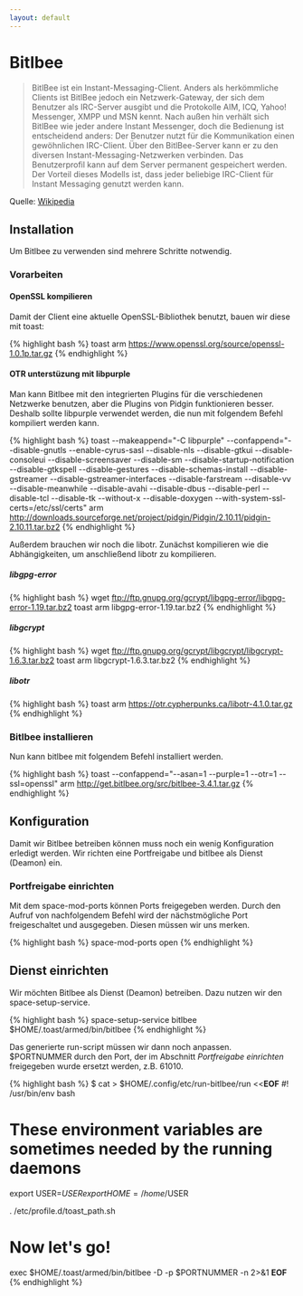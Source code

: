 ```yaml
---
layout: default
---
```

# Bitlbee

> BitlBee ist ein Instant-Messaging-Client. Anders als herkömmliche Clients ist BitlBee jedoch ein Netzwerk-Gateway, der sich dem Benutzer als IRC-Server ausgibt und die Protokolle AIM, ICQ, Yahoo! Messenger, XMPP und MSN kennt. Nach außen hin verhält sich BitlBee wie jeder andere Instant Messenger, doch die Bedienung ist entscheidend anders: Der Benutzer nutzt für die Kommunikation einen gewöhnlichen IRC-Client. Über den BitlBee-Server kann er zu den diversen Instant-Messaging-Netzwerken verbinden. Das Benutzerprofil kann auf dem Server permanent gespeichert werden. Der Vorteil dieses Modells ist, dass jeder beliebige IRC-Client für Instant Messaging genutzt werden kann.

Quelle: [Wikipedia](https://de.wikipedia.org/wiki/BitlBee)

## Installation

Um Bitlbee zu verwenden sind mehrere Schritte notwendig.

### Vorarbeiten

#### OpenSSL kompilieren

Damit der Client eine aktuelle OpenSSL-Bibliothek benutzt, bauen wir diese mit toast:

{% highlight bash %}
toast arm https://www.openssl.org/source/openssl-1.0.1p.tar.gz
{% endhighlight %}

#### OTR unterstüzung mit libpurple

Man kann Bitlbee mit den integrierten Plugins für die verschiedenen Netzwerke benutzen, aber die Plugins von Pidgin funktionieren besser. Deshalb sollte libpurple verwendet werden, die nun mit folgendem Befehl kompiliert werden kann.

{% highlight bash %}
toast --makeappend="-C libpurple" --confappend="--disable-gnutls --enable-cyrus-sasl --disable-nls --disable-gtkui --disable-consoleui --disable-screensaver --disable-sm --disable-startup-notification --disable-gtkspell --disable-gestures --disable-schemas-install --disable-gstreamer --disable-gstreamer-interfaces --disable-farstream --disable-vv --disable-meanwhile --disable-avahi --disable-dbus --disable-perl --disable-tcl --disable-tk --without-x --disable-doxygen --with-system-ssl-certs=/etc/ssl/certs" arm http://downloads.sourceforge.net/project/pidgin/Pidgin/2.10.11/pidgin-2.10.11.tar.bz2
{% endhighlight %}

Außerdem brauchen wir noch die libotr. Zunächst kompilieren wie die Abhängigkeiten, um anschließend libotr zu kompilieren.

##### libgpg-error

{% highlight bash %}
wget ftp://ftp.gnupg.org/gcrypt/libgpg-error/libgpg-error-1.19.tar.bz2
toast arm libgpg-error-1.19.tar.bz2
{% endhighlight %}

##### libgcrypt

{% highlight bash %}
wget ftp://ftp.gnupg.org/gcrypt/libgcrypt/libgcrypt-1.6.3.tar.bz2
toast arm libgcrypt-1.6.3.tar.bz2
{% endhighlight %}

##### libotr

{% highlight bash %}
toast arm https://otr.cypherpunks.ca/libotr-4.1.0.tar.gz
{% endhighlight %}

### Bitlbee installieren

Nun kann bitlbee mit folgendem Befehl installiert werden.

{% highlight bash %}
toast --confappend="--asan=1 --purple=1 --otr=1 --ssl=openssl" arm http://get.bitlbee.org/src/bitlbee-3.4.1.tar.gz
{% endhighlight %}

## Konfiguration

Damit wir Bitlbee betreiben können muss noch ein wenig Konfiguration erledigt werden. Wir richten eine Portfreigabe und bitlbee als Dienst (Deamon) ein.

### Portfreigabe einrichten

Mit dem space-mod-ports können Ports freigegeben werden. Durch den Aufruf von nachfolgendem Befehl wird der nächstmögliche Port freigeschaltet und ausgegeben. Diesen müssen wir uns merken.

{% highlight bash %}
space-mod-ports open
{% endhighlight %}

## Dienst einrichten

Wir möchten Bitlbee als Dienst (Deamon) betreiben. Dazu nutzen wir den space-setup-service.

{% highlight bash %}
space-setup-service bitlbee $HOME/.toast/armed/bin/bitlbee
{% endhighlight %}

Das generierte run-script müssen wir dann noch anpassen. $PORTNUMMER durch den Port, der im Abschnitt *Portfreigabe einrichten* freigegeben wurde ersetzt werden, z.B. 61010.

{% highlight bash %}
$ cat > $HOME/.config/etc/run-bitlbee/run <<__EOF__
#! /usr/bin/env bash

# These environment variables are sometimes needed by the running daemons
export USER=$USER
export HOME=/home/$USER

. /etc/profile.d/toast_path.sh

# Now let's go!
exec \$HOME/.toast/armed/bin/bitlbee -D -p $PORTNUMMER -n 2>&1
__EOF__
{% endhighlight %}
